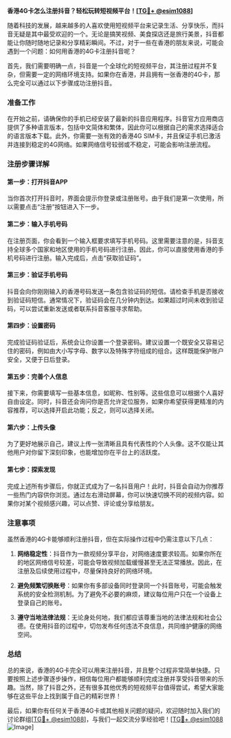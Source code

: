 **香港4G卡怎么注册抖音？轻松玩转短视频平台！[[TG💪+ @esim1088](https://t.me/s/esim1088)]**

随着科技的发展，越来越多的人喜欢使用短视频平台来记录生活、分享快乐，而抖音无疑是其中最受欢迎的一个。无论是搞笑视频、美食探店还是旅行美景，抖音都能让你随时随地记录和分享精彩瞬间。不过，对于一些在香港的朋友来说，可能会遇到一个问题：如何用香港的4G卡注册抖音呢？

首先，我们需要明确一点，抖音是一个全球化的短视频平台，其注册过程并不复杂，但需要一定的网络环境支持。如果你在香港，并且拥有一张香港的4G卡，那么完全可以通过以下步骤成功注册抖音。

### 准备工作

在开始之前，请确保你的手机已经安装了最新的抖音应用程序。抖音官方应用商店提供了多种语言版本，包括中文简体和繁体，因此你可以根据自己的需求选择适合的语言版本下载。此外，你需要一张有效的香港4G SIM卡，并且保证手机已激活并连接到稳定的4G网络。如果网络信号较弱或不稳定，可能会影响注册流程。

### 注册步骤详解

#### 第一步：打开抖音APP
当你首次打开抖音时，界面会提示你登录或注册账号。由于我们是第一次使用，所以需要点击“注册”按钮进入下一步。

#### 第二步：输入手机号码
在注册页面，你会看到一个输入框要求填写手机号码。这里需要注意的是，抖音支持全球多个国家和地区使用的手机号码进行注册。因此，你可以直接使用香港的手机号码进行注册。输入完成后，点击“获取验证码”。

#### 第三步：验证手机号码
抖音会向你刚刚输入的香港号码发送一条包含验证码的短信。请检查手机是否接收到验证码短信。通常情况下，验证码会在几分钟内到达。如果超过时间未收到验证码，可以尝试重新发送或者联系抖音客服寻求帮助。

#### 第四步：设置密码
完成验证码验证后，系统会让你设置一个登录密码。建议设置一个既安全又容易记住的密码，例如由大小写字母、数字以及特殊字符组成的组合。这样既能保护账户安全，又便于日后登录。

#### 第五步：完善个人信息
接下来，你需要填写一些基本信息，如昵称、性别等。这些信息可以根据个人喜好自由设定。同时，抖音还会询问你是否允许定位服务，如果你希望获得更精准的内容推荐，可以选择开启此功能；反之，则可以选择关闭。

#### 第六步：上传头像
为了更好地展示自己，建议上传一张清晰且具有代表性的个人头像。这不仅能让其他用户对你留下深刻印象，也能增加你在平台上的活跃度。

#### 第七步：探索发现
完成上述所有步骤后，你就正式成为了一名抖音用户！此时，抖音会自动为你推荐一些热门内容供你浏览。通过左右滑动屏幕，你可以快速切换不同的视频内容。如果你对某个视频感兴趣，可以点赞、评论或分享给朋友。

### 注意事项

虽然香港的4G卡能够顺利注册抖音，但在实际操作过程中仍需注意以下几点：

1. **网络稳定性**：抖音作为一款视频分享平台，对网络速度要求较高。如果你所在的地区网络信号较差，可能会导致视频加载缓慢甚至无法正常播放。因此，在注册及后续使用过程中，尽量保持良好的网络环境。
   
2. **避免频繁切换账号**：如果你有多部设备同时登录同一个抖音账号，可能会触发系统的安全检测机制。为了避免不必要的麻烦，建议每位用户只在一个设备上登录自己的账号。

3. **遵守当地法律法规**：无论身处何地，我们都应该尊重当地的法律法规和社会公德。在使用抖音的过程中，切勿发布任何违法不良信息，共同维护健康的网络空间。

### 总结

总的来说，香港的4G卡完全可以用来注册抖音，并且整个过程非常简单快捷。只要按照上述步骤逐步操作，相信每位用户都能够顺利完成注册并享受抖音带来的乐趣。当然，除了抖音之外，还有很多其他优秀的短视频平台值得尝试，希望大家能够在这些平台上找到属于自己的精彩世界！

最后，如果你有任何关于香港4G卡或其他相关问题的疑问，欢迎随时加入我们的讨论群组[[TG💪+ @esim1088](https://t.me/s/esim1088)]，与我们一起交流分享经验吧！[[TG💪+ @esim1088](https://t.me/s/esim1088) ![Image](https://i.postimg.cc/4NQfJmqS/Snipaste-2025-05-13-00-14-12.png)]